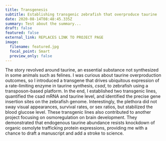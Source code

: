 ```yaml
---
title: Transgenesis
subtitle: Establishing transgenic zebrafish that overproduce taurine
date: 2020-08-14T08:48:45.335Z
summary: Test about the summary...
draft: false
featured: false
external_link: REPLACES LINK TO PROJECT PAGE
image:
  filename: featured.jpg
  focal_point: Smart
  preview_only: false
---
```

The story revolved around taurine, an essential substance not synthesized in some animals such as felines. I was curious about taurine overproduction outcomes, so I introduced a transgene that drives ubiquitous expression of a rate-limiting enzyme in taurine synthesis, *csad*, to zebrafish using a transposon-based platform. In the end, I established two transgenic lines, quantified the csad mRNA and taurine level, and identified the precise gene insertion sites on the zebrafish genome. Interestingly, the plethora did not sway visual appearances, survival rates, or sex ratios, but stabilized the blood glucose level. These transgenic lines also contributed to another project focusing on osmoregulation on brain development. They demonstrated that endogenous taurine abundance resists knockdown of organic osmolyte trafficking protein expressions, providing me with a chance to draft a manuscript and add a stroke to science.